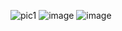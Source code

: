 ![pic1](https://github.com/IIAnastasia/Fractalflame/assets/135415383/c32c8842-4f8e-41b4-af30-48d66e977df9)
![image](https://github.com/IIAnastasia/Fractalflame/assets/135415383/b07d082c-0771-45ab-bd2e-cd3e502d5cc7)
![image](https://github.com/IIAnastasia/Fractalflame/assets/135415383/9f6f5ed0-c773-4494-a398-a126488cc89e)
